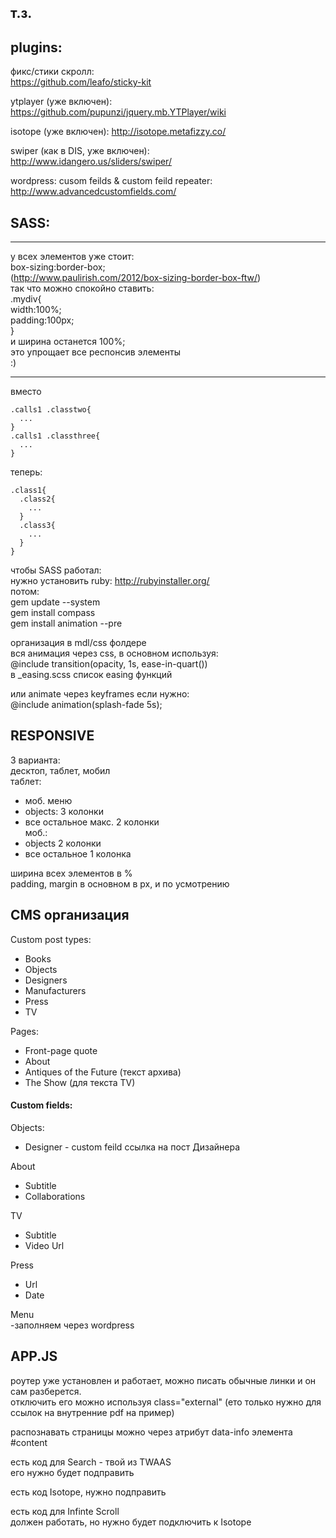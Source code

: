 ## т.з.

## plugins:  

фикс/стики скролл:  
https://github.com/leafo/sticky-kit  

ytplayer (уже включен):  
https://github.com/pupunzi/jquery.mb.YTPlayer/wiki  

isotope (yже включен):
http://isotope.metafizzy.co/  

swiper (как в DIS, уже включен):  
http://www.idangero.us/sliders/swiper/   

wordpress:
cusom feilds & custom feild repeater:  
http://www.advancedcustomfields.com/  

## SASS:

****  
у всех элементов уже стоит:  
box-sizing:border-box;  
(http://www.paulirish.com/2012/box-sizing-border-box-ftw/)  
так что можно спокойно ставить:  
.mydiv{  
  width:100%;  
  padding:100px;  
}   
и ширина останется 100%;  
это упрощает все респонсив элементы  
:)   
****    

вместо  
```
.calls1 .classtwo{  
  ...    
}  
.calls1 .classthree{  
  ...    
}  
```
теперь:  
```
.class1{  
  .class2{  
    ...  
  }  
  .class3{  
    ...  
  }  
}  
```

чтобы SASS работал:  
нужно установить ruby: http://rubyinstaller.org/  
потом:   
gem update --system  
gem install compass  
gem install animation --pre    
  
организация в mdl/css фолдере  
вся анимация через css, в основном используя:   
@include transition(opacity, 1s, ease-in-quart())  
в _easing.scss список easing функций  
  
или animate через keyframes если нужно:  
@include animation(splash-fade 5s);   
  
## RESPONSIVE    
 
3 варианта:   
десктоп, таблет, мобил  
таблет: 
* моб. меню
* objects: 3 колонки 
* все остальное макс. 2 колонки  
моб.: 
* objects 2 колонки 
* все остальное 1 колонка  
 
ширина всех элементов в %  
padding, margin в основном в px, и по усмотрению  

## CMS организация  
   
Custom post types:  
* Books  
* Objects  
* Designers  
* Manufacturers  
* Press  
* TV  
  
Pages:  
* Front-page quote  
* About  
* Antiques of the Future (текст архива)  
* The Show (для текста TV)  
  
#### Custom fields:

Objects:    
*  Designer - custom feild ссылка на пост Дизайнера  

Аbout  
*  Subtitle  
*  Collaborations  

ТV  
*  Subtitle  
*  Video Url  

Press  
* Url  
* Date  
  
Menu  
-заполняем через wordpress  
  
## APP.JS  

роутер уже установлен и работает, можно писать обычные линки и он сам разберется.  
отключить его можно используя class="external"  (eто только нужно для ссылок на внутренние pdf на пример)  
  
распознавать страницы можно через атрибут data-info элемента #content   
 
есть код для Search - твой из TWAAS  
eго нужно будет подправить  

есть код Isotopе, нужно подправить

есть код для Infinte Scroll  
должен работать, но нужно будет подключить к Isotope  

